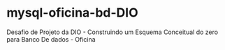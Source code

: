 # mysql-oficina-bd-DIO
Desafio de Projeto da DIO - Construindo um Esquema Conceitual do zero para Banco De dados - Oficina
